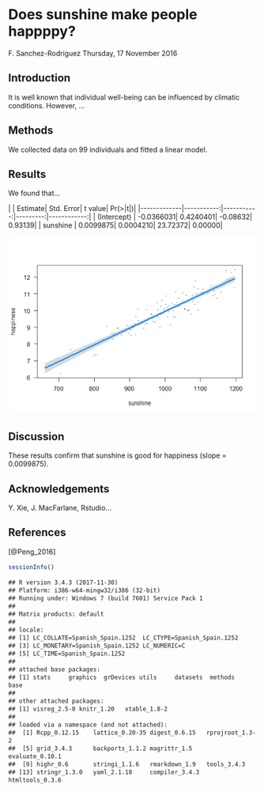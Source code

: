 Does sunshine make people happppy?
================
F. Sanchez-Rodriguez
Thursday, 17 November 2016

Introduction
------------

It is well known that individual well-being can be influenced by climatic conditions. However, ...

Methods
-------

We collected data on 99 individuals and fitted a linear model.

Results
-------

We found that...

|             |    Estimate|  Std. Error|   t value|  Pr(&gt;|t|)|
|-------------|-----------:|-----------:|---------:|------------:|
| (Intercept) |  -0.0366031|   0.4240401|  -0.08632|      0.93139|
| sunshine    |   0.0099875|   0.0004210|  23.72372|      0.00000|

![](myproject_files/figure-markdown_github/unnamed-chunk-3-1.png)

Discussion
----------

These results confirm that sunshine is good for happiness (slope = 0.0099875).

Acknowledgements
----------------

Y. Xie, J. MacFarlane, Rstudio...

References
----------

\[@Peng\_2016\]

``` r
sessionInfo()
```

    ## R version 3.4.3 (2017-11-30)
    ## Platform: i386-w64-mingw32/i386 (32-bit)
    ## Running under: Windows 7 (build 7601) Service Pack 1
    ## 
    ## Matrix products: default
    ## 
    ## locale:
    ## [1] LC_COLLATE=Spanish_Spain.1252  LC_CTYPE=Spanish_Spain.1252   
    ## [3] LC_MONETARY=Spanish_Spain.1252 LC_NUMERIC=C                  
    ## [5] LC_TIME=Spanish_Spain.1252    
    ## 
    ## attached base packages:
    ## [1] stats     graphics  grDevices utils     datasets  methods   base     
    ## 
    ## other attached packages:
    ## [1] visreg_2.5-0 knitr_1.20   xtable_1.8-2
    ## 
    ## loaded via a namespace (and not attached):
    ##  [1] Rcpp_0.12.15    lattice_0.20-35 digest_0.6.15   rprojroot_1.3-2
    ##  [5] grid_3.4.3      backports_1.1.2 magrittr_1.5    evaluate_0.10.1
    ##  [9] highr_0.6       stringi_1.1.6   rmarkdown_1.9   tools_3.4.3    
    ## [13] stringr_1.3.0   yaml_2.1.18     compiler_3.4.3  htmltools_0.3.6
